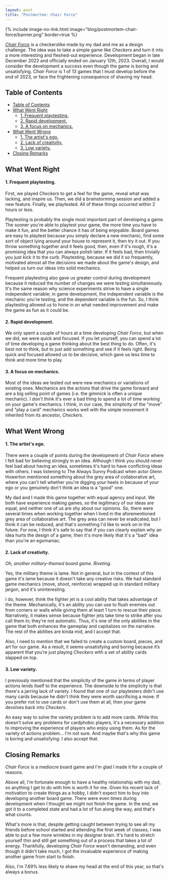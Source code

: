 ```yaml
---
layout: post
title: "Postmortem: Chair Force"
---
```


{% include image-no-link.html image="blog/postmortem-chair-force/banner.png" border=true %}

_[Chair Force](./projects/chair-force)_ is a checkerslike made by my dad and me as a design challenge. The idea was to take a simple game like _Checkers_ and turn it into a more interesting and fleshed-out experience. Development began in late December 2022 and officially ended on January 12th, 2023. Overall, I would consider the development a success even though the game is boring and unsatisfying. _Chair Force_ is 1 of 13 games that I must develop before the end of 2023, or face the frightening consequence of shaving my head.

## Table of Contents

- [Table of Contents](#table-of-contents)
- [What Went Right](#what-went-right)
    - [1. Frequent playtesting.](#1-frequent-playtesting)
    - [2. Rapid development.](#2-rapid-development)
    - [3. A focus on mechanics.](#3-a-focus-on-mechanics)
- [What Went Wrong](#what-went-wrong)
    - [1. The artist's ego.](#1-the-artists-ego)
    - [2. Lack of creativity.](#2-lack-of-creativity)
    - [3. Low variety.](#3-low-variety)
- [Closing Remarks](#closing-remarks)

## What Went Right

#### 1. Frequent playtesting.

First, we played _Checkers_ to get a feel for the game, reveal what was lacking, and inspire us. Then, we did a brainstorming session and added a new feature. Finally, we playtested. All of these things occurred within 2 hours or less.

Playtesting is probably the single most important part of developing a game. The sooner you're able to playtest your game, the more time you have to make it fun, and the better chance it has of being enjoyable. Board games are easy to playtest because you simply declare a new mechanic, find some sort of object lying around your house to represent it, then try it out. If you throw something together and it feels good, then, even if it's rough, it's a promising idea that you can always polish later. If it feels bad, then trivially you just kick it to the curb. Playtesting, because we did it so frequently, motivated almost all the decisions we made about the game's design, and helped us turn our ideas into solid mechanics.

Frequent playtesting also gave us greater control during development because it reduced the number of changes we were testing simultaneously. It's the same reason why science experiments strive to have a single independent variable; in game development, the independent variable is the mechanic you're testing, and the dependent variable is the fun. So, I think playtesting allowed us to hone in on what needed improvement and make the game as fun as it could be.

#### 2. Rapid development.

We only spent a couple of hours at a time developing _Chair Force_, but when we did, we were quick and focused. If you let yourself, you can spend a lot of time developing a game thinking about the best thing to do. Often, it's best not to think, but to just add something and see if it feels right. Being quick and focused allowed us to be decisive, which gave us less time to think and more time to play.

#### 3. A focus on mechanics.

Most of the ideas we tested out were new mechanics or variations of existing ones. Mechanics are the actions that drive the game forward and are a big selling point of games (i.e. the gimmick is often a unique mechanic). I don't think it's ever a bad thing to spend a lot of time working on your game's mechanics. I think, in our case, the simplicity of the "move" and "play a card" mechanics works well with the simple movement it inherited from its ancestor, _Checkers_.

## What Went Wrong

#### 1. The artist's ego.

There were a couple of points during the development of _Chair Force_ where I felt bad for believing strongly in an idea. Although I think you should never feel bad about having an idea, sometimes it's hard to have conflicting ideas with others. I was listening to The Always Sunny Podcast when actor Glenn Howerton mentioned something about the grey area of collaborative art, where you can't tell whether you're digging your heels in because of your ego or you genuinely don't think an idea is a "good" one.

My dad and I made this game together with equal agency and input. We both have experience making games, so the legitimacy of our ideas are equal, and neither one of us are shy about our opinions. So, there were several times when working together when I lived in the aforementioned grey area of collaborative art. The grey area can never be eradicated, but I think it can be reduced, and that's something I'd like to work on in the future. For now, I think it's safe to say that if you can clearly explain why an idea hurts the design of a game, then it's more likely that it's a "bad" idea than you're an egomaniac.

#### 2. Lack of creativity.

_Oh, another military-themed board game. Riveting._

Yes, the military theme is lame. Not in general, but in the context of this game it's lame because it doesn't take any creative risks. We had standard game mechanics (move, shoot, reinforce) wrapped up in standard military jargon, and it's uninteresting.

I do, however, think the fighter jet is a cool ability that takes advantage of the theme. Mechanically, it's an ability you can use to flush enemies out from corners or walls while giving them at least 1 turn to rescue their piece. Narratively, it makes sense because fighter jets take time to strike after you call them in; they're not automatic. Thus, it's one of the only abilities in the game that both enhances the gameplay and capitalizes on the narrative. The rest of the abilities are kinda mid, and I accept that.

Also, I need to mention that we failed to create a custom board, pieces, and art for our game. As a result, it seems unsatisfying and boring because it’s apparent that you’re just playing _Checkers_ with a set of ability cards slapped on top.

#### 3. Low variety.

I previously mentioned that the simplicity of the game in terms of player actions lends itself to the experience. The downside to the simplicity is that there's a jarring lack of variety. I found that one of our playtesters didn't use many cards because he didn't think they were worth sacrificing a move. If you prefer not to use cards or don't use them at all, then your game devolves back into _Checkers_.

An easy way to solve the variety problem is to add more cards. While this doesn't solve any problems for cardphobic players, it's a necessary addition to improving the experience of players who enjoy using them. As for the variety of actions problem... I'm not sure. And maybe that's why this game is boring and unsatisfying. I also accept that.

## Closing Remarks

_Chair Force_ is a mediocre board game and I'm glad I made it for a couple of reasons.

Above all, I'm fortunate enough to have a healthy relationship with my dad, so anything I get to do with him is worth it for me. Given his recent lack of motivation to create things as a hobby, I didn't expect him to buy into developing another board game. There were even times during development when I thought we might not finish the game. In the end, we got it to a completed state and had a lot of fun along the way, and that's what counts.

What's more is that, despite getting caught between trying to see all my friends before school started and attending the first week of classes, I was able to put a few more wrinkles in my designer brain. It's hard to stretch yourself thin and still get something out of a process that takes a lot of energy. Thankfully, developing _Chair Force_ wasn't demanding, and even though it didn't take much, I got the invaluable experience of making another game from start to finish.

Also, I'm 7.69% less likely to shave my head at the end of this year, so that's always a bonus.